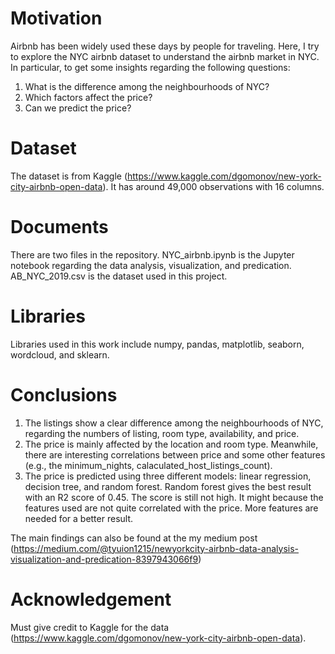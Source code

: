 # Motivation

Airbnb has been widely used these days by people for traveling. Here, I try to explore the NYC airbnb dataset to understand the airbnb market in NYC. In particular, to get some insights regarding the following questions:
1. What is the difference among the neighbourhoods of NYC?
2. Which factors affect the price?
3. Can we predict the price?

# Dataset
The dataset is from Kaggle (https://www.kaggle.com/dgomonov/new-york-city-airbnb-open-data). It has around 49,000 observations with 16 columns. 

# Documents
There are two files in the repository. NYC_airbnb.ipynb is the Jupyter notebook regarding the data analysis, visualization, and predication. AB_NYC_2019.csv is the dataset used in this project.

# Libraries
Libraries used in this work include numpy, pandas, matplotlib, seaborn, wordcloud, and sklearn.

# Conclusions
1. The listings show a clear difference among the neighbourhoods of NYC, regarding the numbers of listing, room type, availability, and price.
2. The price is mainly affected by the location and room type. Meanwhile, there are interesting correlations between price and 
some other features (e.g., the minimum_nights, calaculated_host_listings_count).
3. The price is predicted using three different models: linear regression, decision tree, and random forest. Random forest gives the best result with an R2 score of 0.45. The score is still not high. It might because the features used are not quite correlated with the price. More features are needed for a better result.

The main findings can also be found at the my medium post (https://medium.com/@tyuion1215/newyorkcity-airbnb-data-analysis-visualization-and-predication-8397943066f9)

# Acknowledgement
Must give credit to Kaggle for the data (https://www.kaggle.com/dgomonov/new-york-city-airbnb-open-data).